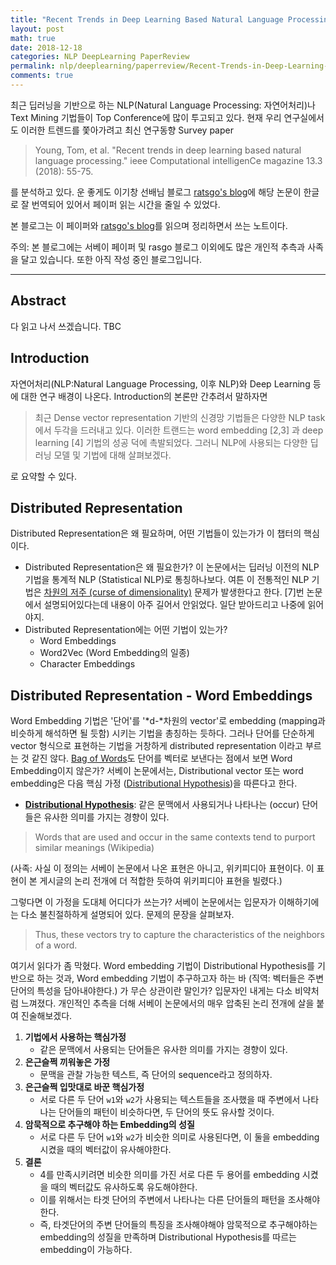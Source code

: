 ```yaml
---
title: "Recent Trends in Deep Learning Based Natural Language Processing"
layout: post
math: true
date: 2018-12-18
categories: NLP DeepLearning PaperReview
permalink: nlp/deeplearning/paperreview/Recent-Trends-in-Deep-Learning-Based-Natural-Language/
comments: true
---
```


최근 딥러닝을 기반으로 하는 NLP(Natural Language Processing: 자연어처리)나 Text Mining 기법들이 Top Conference에 많이 투고되고 있다. 현재 우리 연구실에서도 이러한 트렌드를 쫓아가려고 최신 연구동향 Survey paper

> Young, Tom, et al. "Recent trends in deep learning based natural language processing." ieee Computational intelligenCe magazine 13.3 (2018): 55-75.

를 분석하고 있다. 운 좋게도 이기창 선배님 블로그 [ratsgo's blog](https://ratsgo.github.io/natural%20language%20processing/2017/08/16/deepNLP/)에 해당 논문이 한글로 잘 번역되어 있어서 페이퍼 읽는 시간을 줄일 수 있었다.

본 블로그는 이 페이퍼와 [ratsgo's blog](https://ratsgo.github.io/natural%20language%20processing/2017/08/16/deepNLP/)를 읽으며 정리하면서 쓰는 노트이다.

주의: 본 블로그에는 서베이 페이퍼 및 rasgo 블로그 이외에도 많은 개인적 추측과 사족을 달고 있습니다. 또한 아직 작성 중인 블로그입니다.

---

## Abstract

다 읽고 나서 쓰겠습니다. TBC

## Introduction

자연어처리(NLP:Natural Language Processing, 이후 NLP)와 Deep Learning 등에 대한 연구 배경이 나온다. Introduction의 본론만 간추려서 말하자면

> 최근 Dense vector representation 기반의 신경망 기법들은 다양한 NLP task에서 두각을 드러내고 있다. 이러한 트랜드는 word embedding [2,3] 과 deep learning [4] 기법의 성공 덕에 촉발되었다. 그러니 NLP에 사용되는 다양한 딥러닝 모델 및 기법에 대해 살펴보겠다.

로 요약할 수 있다.

## Distributed Representation

Distributed Representation은 왜 필요하며, 어떤 기법들이 있는가가 이 챕터의 핵심이다.

- Distributed Representation은 왜 필요한가?
이 논문에서는 딥러닝 이전의 NLP 기법을 통계적 NLP (Statistical NLP)로 통칭하나보다. 여튼 이 전통적인 NLP 기법은 [차원의 저주 (curse of dimensionality)](https://en.wikipedia.org/wiki/Curse_of_dimensionality) 문제가 발생한다고 한다. [7]번 논문에서 설명되어있다는데 내용이 아주 길어서 안읽었다. 일단 받아드리고 나중에 읽어야지.
- Distributed Representation에는 어떤 기법이 있는가?
    - Word Embeddings
    - Word2Vec (Word Embedding의 일종)
    - Character Embeddings

## Distributed Representation - Word Embeddings

Word Embedding 기법은 '단어'를 '*d-*차원의 vector'로 embedding (mapping과 비슷하게 해석하면 될 듯함) 시키는 기법을 총칭하는 듯하다. 그러나 단어를 단순하게 vector 형식으로 표현하는 기법을 거창하게 distributed representation 이라고 부르는 것 같진 않다. [Bag of Words](https://en.wikipedia.org/wiki/Bag-of-words_model)도 단어를 벡터로 보낸다는 점에서 보면 Word Embedding이지 않은가?  서베이 논문에서는, Distributional vector 또는 word embedding은 다음 핵심 가정 ([Distributional Hypothesis](https://en.wikipedia.org/wiki/Distributional_semantics#Distributional_hypothesis))을 따른다고 한다.

- [**Distributional Hypothesis**](https://en.wikipedia.org/wiki/Distributional_semantics#Distributional_hypothesis): 같은 문맥에서 사용되거나 나타나는 (occur) 단어들은 유사한 의미를 가지는 경향이 있다.

> Words that are used and occur in the same contexts tend to purport similar meanings (Wikipedia)

(사족: 사실 이 정의는 서베이 논문에서 나온 표현은 아니고, 위키피디아 표현이다. 이 표현이 본 게시글의 논리 전개에 더 적합한 듯하여 위키피디아 표현을 빌렸다.)

그렇다면 이 가정을 도대체 어디다가 쓰는가? 서베이 논문에서는 입문자가 이해하기에는 다소 불친절하하게 설명되어 있다. 문제의 문장을 살펴보자.

> Thus, these vectors try to capture the characteristics of the neighbors of a word.

여기서 읽다가 좀 막혔다. Word embedding 기법이 Distributional Hypothesis를 기반으로 하는 것과, Word embedding 기법이 추구하고자 하는 바 (직역: 벡터들은 주변 단어의 특성을 담아내야한다.) 가 무슨 상관이란 말인가? 입문자인 내게는 다소 비약처럼 느껴졌다. 개인적인 추측을 더해 서베이 논문에서의 매우 압축된 논리 전개에 살을 붙여 진술해보겠다.

1. **기법에서 사용하는 핵심가정**
    - 같은 문맥에서 사용되는 단어들은 유사한 의미를 가지는 경향이 있다.
2. **은근슬쩍 끼워놓은 가정**
    - 문맥을 관찰 가능한 텍스트, 즉 단어의 sequence라고 정의하자.
3. **은근슬쩍 입맛대로 바꾼 핵심가정**
    - 서로 다른 두 단어 `w1`와 `w2`가 사용되는 텍스트들을 조사했을 때 주변에서 나타나는 단어들의 패턴이 비슷하다면, 두 단어의 뜻도 유사할 것이다.
4. **암묵적으로 추구해야 하는 Embedding의 성질**
    - 서로 다른 두 단어 `w1`와 `w2`가 비슷한 의미로 사용된다면, 이 둘을 embedding시켰을 때의 벡터값이 유사해야한다.
5. **결론**
    - 4를 만족시키려면 비슷한 의미를 가진 서로 다른 두 용어를 embedding 시켰을 때의 벡터값도 유사하도록 유도해야한다.
    - 이를 위해서는 타겟 단어의 주변에서 나타나는 다른 단어들의 패턴을 조사해야한다.
    - 즉, 타겟단어의 주변 단어들의 특징을 조사해야해야 암묵적으로 추구해야하는 embedding의 성질을 만족하며 Distributional Hypothesis를 따르는 embedding이 가능하다.
